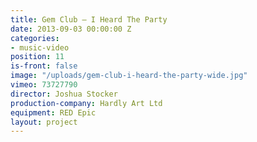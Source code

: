 ```yaml
---
title: Gem Club — I Heard The Party
date: 2013-09-03 00:00:00 Z
categories:
- music-video
position: 11
is-front: false
image: "/uploads/gem-club-i-heard-the-party-wide.jpg"
vimeo: 73727790
director: Joshua Stocker
production-company: Hardly Art Ltd
equipment: RED Epic
layout: project
---
```



